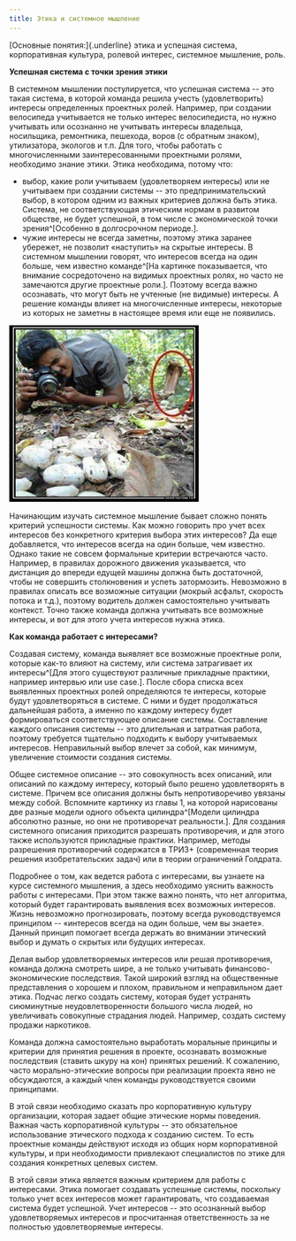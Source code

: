 ```yaml
---
title: Этика и системное мышление
---
```


[Основные понятия:]{.underline} этика и успешная система, корпоративная
культура, ролевой интерес, системное мышление, роль.

**Успешная система с точки зрения этики**

В системном мышлении постулируется, что успешная система -- это такая
система, в которой команда решила учесть (удовлетворить) интересы
определенных проектных ролей. Например, при создании велосипеда
учитывается не только интерес велосипедиста, но нужно учитывать или
осознанно не учитывать интересы владельца, носильщика, ремонтника,
пешехода, воров (с обратным знаком), утилизатора, экологов и т.п. Для
того, чтобы работать с многочисленными заинтересованными проектными
ролями, необходимо знание этики. Этика необходима, потому что:

-   выбор, какие роли учитываем (удовлетворяем интересы) или не
    учитываем при создании системы -- это предпринимательский выбор, в
    котором одним из важных критериев должна быть этика. Система, не
    соответствующая этическим нормам в развитом обществе, не будет
    успешной, в том числе с экономической точки
    зрения^[Особенно в долгосрочном
    периоде.].
-   чужие интересы не всегда заметны, поэтому этика заранее убережет, не
    позволит «наступить» на скрытые интересы. В системном мышлении
    говорят, что интересов всегда на один больше, чем известно
    команде^[На картинке показывается, что внимание
    сосредоточено на видимых проектных ролях, но часто не замечаются
    другие проектные роли.]. Поэтому всегда важно
    осознавать, что могут быть не учтенные (не видимые) интересы. А
    решение команды влияет на многочисленные интересы, некоторые из
    которых не заметны в настоящее время или еще не появились.


![](08-ethics-and-systems-thinking-66.png)


Начинающим изучать системное мышление бывает сложно понять критерий
успешности системы. Как можно говорить про учет всех интересов без
конкретного критерия выбора этих интересов? Да еще добавляется, что
интересов всегда на один больше, чем известно. Однако такие не совсем
формальные критерии встречаются часто. Например, в правилах дорожного
движения указывается, что дистанция до впереди едущей машины должна быть
достаточной, чтобы не совершить столкновения и успеть затормозить.
Невозможно в правилах описать все возможные ситуации (мокрый асфальт,
скорость потока и т.д.), поэтому водитель должен самостоятельно
учитывать контекст. Точно также команда должна учитывать все возможные
интересы, и вот для этого учета интересов нужна этика.

**Как команда работает с интересами?**

Создавая систему, команда выявляет все возможные проектные роли, которые
как-то влияют на систему, или система затрагивает их
интересы^[Для этого существуют различные прикладные
практики, например интервью или use case.]. После сбора
списка всех выявленных проектных ролей определяются те интересы, которые
будут удовлетворяться в системе. С ними и будет продолжаться дальнейшая
работа, а именно по каждому интересу будет формироваться соответствующее
описание системы. Составление каждого описания системы -- это длительная
и затратная работа, поэтому требуется тщательно подходить к выбору
учитываемых интересов. Неправильный выбор влечет за собой, как минимум,
увеличение стоимости создания системы.

Общее системное описание -- это совокупность всех описаний, или описаний
по каждому интересу, который было решено удовлетворять в системе. Причем
все описания должны быть непротиворечиво увязаны между собой. Вспомните
картинку из главы 1, на которой нарисованы две разные модели одного
объекта цилиндра^[Модели цилиндра абсолютно разные, но
они не противоречат реальности.]. Для создания системного
описания приходится разрешать противоречия, и для этого также
используются прикладные практики. Например, методы разрешения
противоречий содержатся в ТРИЗ+ (современная теория решения
изобретательских задач) или в теории ограничений Голдрата.

Подробнее о том, как ведется работа с интересами, вы узнаете на курсе
системного мышления, а здесь необходимо уяснить важность работы с
интересами. При этом также важно понять, что нет алгоритма, который
будет гарантировать выявления всех возможных интересов. Жизнь невозможно
прогнозировать, поэтому всегда руководствуемся принципом -- «интересов
всегда на один больше, чем вы знаете». Данный принцип помогает всегда
держать во внимании этический выбор и думать о скрытых или будущих
интересах.

Делая выбор удовлетворяемых интересов или решая противоречия, команда
должна смотреть шире, а не только учитывать финансово-экономические
последствия. Такой широкий взгляд на общественные представления о
хорошем и плохом, правильном и неправильном дает этика. Подчас легко
создать систему, которая будет устранять сиюминутные неудовлетворенности
большого числа людей, но увеличивать совокупные страдания людей.
Например, создать систему продажи наркотиков.

Команда должна самостоятельно выработать моральные принципы и критерии
для принятия решения в проекте, осознавать возможные последствия
(ставить шкуру на кон) принятых решений. К сожалению, часто
морально-этические вопросы при реализации проекта явно не обсуждаются, а
каждый член команды руководствуется своими принципами.

В этой связи необходимо сказать про корпоративную культуру организации,
которая задает общие этические нормы поведения. Важная часть
корпоративной культуры -- это обязательное использование этического
подхода к созданию систем. То есть проектные команды действуют исходя из
общих норм корпоративной культуры, и при необходимости привлекают
специалистов по этике для создания конкретных целевых систем.

В этой связи этика является важным критерием для работы с интересами.
Этика помогает создавать успешные системы, поскольку только учет всех
интересов может гарантировать, что создаваемая система будет успешной.
Учет интересов -- это осознанный выбор удовлетворяемых интересов и
просчитанная ответственность за не полностью удовлетворяемые интересы.
